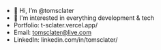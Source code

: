 - 👋 Hi, I’m @tomsclater
- 👀 I'm interested in everything development & tech
- Portfolio: t-sclater.vercel.app/
- Email: tomsclater@live.com
- LinkedIn: linkedin.com/in/tomsclater/
<!---
tomsclater/tomsclater is a ✨ special ✨ repository because its `README.md` (this file) appears on your GitHub profile.
You can click the Preview link to take a look at your changes.
--->

